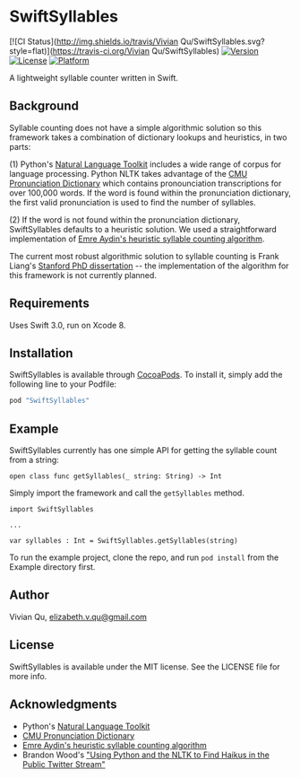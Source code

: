 # SwiftSyllables

[![CI Status](http://img.shields.io/travis/Vivian Qu/SwiftSyllables.svg?style=flat)](https://travis-ci.org/Vivian Qu/SwiftSyllables)
[![Version](https://img.shields.io/cocoapods/v/SwiftSyllables.svg?style=flat)](http://cocoapods.org/pods/SwiftSyllables)
[![License](https://img.shields.io/cocoapods/l/SwiftSyllables.svg?style=flat)](http://cocoapods.org/pods/SwiftSyllables)
[![Platform](https://img.shields.io/cocoapods/p/SwiftSyllables.svg?style=flat)](http://cocoapods.org/pods/SwiftSyllables)

A lightweight syllable counter written in Swift.

## Background

Syllable counting does not have a simple algorithmic solution so this framework takes a combination of dictionary lookups and heuristics, in two parts:

(1) Python's [Natural Language Toolkit](http://www.nltk.org/) includes a wide range of corpus for language processing. Python NLTK takes advantage of the [CMU Pronunciation Dictionary](http://www.speech.cs.cmu.edu/cgi-bin/cmudict) which contains pronounciation transcriptions for over 100,000 words. If the word is found within the pronunciation dictionary, the first valid pronunciation is used to find the number of syllables.

(2) If the word is not found within the pronunciation dictionary, SwiftSyllables defaults to a heuristic solution. We used a straightforward implementation of [Emre Aydin's heuristic syllable counting algorithm](http://eayd.in/?p=232).

The current most robust algorithmic solution to syllable counting is Frank Liang's [Stanford PhD dissertation](http://www.tug.org/docs/liang/) -- the implementation of the algorithm for this framework is not currently planned.

## Requirements

Uses Swift 3.0, run on Xcode 8.

## Installation

SwiftSyllables is available through [CocoaPods](http://cocoapods.org). To install
it, simply add the following line to your Podfile:

```ruby
pod "SwiftSyllables"
```

## Example

SwiftSyllables currently has one simple API for getting the syllable count from a string:

```
open class func getSyllables(_ string: String) -> Int
```

Simply import the framework and call the `getSyllables` method.

```
import SwiftSyllables

...

var syllables : Int = SwiftSyllables.getSyllables(string)
```

To run the example project, clone the repo, and run `pod install` from the Example directory first.

## Author

Vivian Qu, elizabeth.v.qu@gmail.com

## License

SwiftSyllables is available under the MIT license. See the LICENSE file for more info.

## Acknowledgments

* Python's [Natural Language Toolkit](http://www.nltk.org/)
* [CMU Pronunciation Dictionary](http://www.speech.cs.cmu.edu/cgi-bin/cmudict)
* [Emre Aydin's heuristic syllable counting algorithm](http://eayd.in/?p=232)
* Brandon Wood's ["Using Python and the NLTK to Find Haikus in the Public Twitter Stream"](http://h6o6.com/2013/03/using-python-and-the-nltk-to-find-haikus-in-the-public-twitter-stream/)

